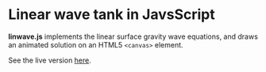# Linear wave tank in JavsScript

**linwave.js** implements the linear surface gravity wave equations, and draws an
animated solution on an HTML5 `<canvas>` element.

See the live version [here](http://web.mit.edu/~njwilson/waves.html).

